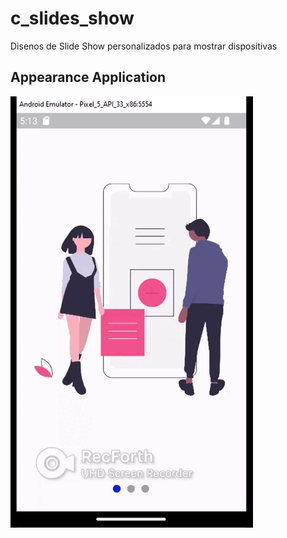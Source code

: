 # c_slides_show
<!-- https://en.wikipedia.org/wiki/Markdown -->
<!-- https://docs.github.com/en/repositories/managing-your-repositorys-settings-and-features/customizing-your-repository/about-readmes  -->
Disenos de Slide Show personalizados para mostrar dispositivas
## Appearance Application
 
<!-- ![Appearance 0](appearance/11.png) -->
![Appearance 1](appearance/movie-1.gif)
<!-- ![Appearance 1](appearance/22.png) -->
